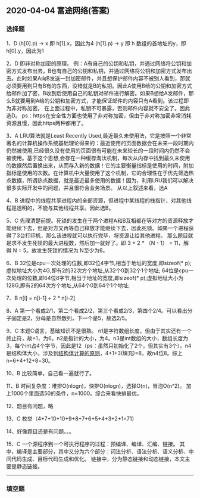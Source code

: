 ## 2020-04-04 富途网络(答案)
### 选择题
1、D
(h[0].p) -> x 即 h[1].x，因此为4
(h[1].p) -> y 即 h 数组的首地址的y，即h[0].y，因此为1

2、D
即非对称加密的原理。
例：A有自己的公钥和私钥，并通过网络将公钥和加密方式发布出去，B也有自己的公钥和私钥，并通过网络将公钥和加密方式发布出去。此时如果A向B发送一封加密邮件，并且想保护邮件内容不被别人看到，那就必须要用到只有B有的东西，没错就是B的私钥。因此A使用B给的公钥和加密方式给邮件加了密，B收到后使用自己的私钥对邮件进行解密。如果B想给A发邮件，那么B就要用到A给的公钥和加密方式，才能保证邮件的内容只有A看到。该过程即为非对称加密。
在上面过程中，私钥不可暴露，否则邮件内容就不安全了。因此选D。
ps：https在安全性方面也使用了非对称加密，但由于非对称加密非常消耗资源且慢，因此https两种都用了。

3、A
LRU算法就是Least Recently Used,最近最久未使用法，它是按照一个非常著名的计算机操作系统基础理论得来的：最近使用的页面数据会在未来一段时期内仍然被使用,已经很久没有使用的页面很有可能在未来较长的一段时间内仍然不会被使用。基于这个思想,会存在一种缓存淘汰机制，每次从内存中找到最久未使用的数据然后置换出来，从而存入新的数据！它的主要衡量指标是使用的时间，附加指标是使用的次数。在计算机中大量使用了这个机制，它的合理性在于优先筛选热点数据，所谓热点数据，就是最近最多使用的数据！因为，利用LRU我们可以解决很多实际开发中的问题，并且很符合业务场景。
从以上叙述来看，选A

4、B
进程中的线程共享进程内的全部资源，但进程中某线程的栈指针，对其他线程是透明的，不能与其他线程共享。因此选B。

5、C
先理清楚前提。死锁的发生在于两个进程A和B互相都在等对方的资源释放才能继续下去，但是对方又再等自己释放才能继续下去，因此死锁。如果一个进程获得了3台打印机，那么该进程就可以执行完毕，将资源让给其他进程。
那么题目就是求不发生死锁的最大进程数，然后加一就好了。即 3 + 2 * （N - 1） = 11，解得 N = 5。故发生死锁的情况为 N至少为6。

6、B
32位是cpu一次处理的位数,即32位4字节,相当于地址的宽度,即sizeof(* p);虚拟地址大小为4G,即有2的32次方个地址,从32个0到32个1个地址;
64位是cpu一次处理的位数,即64位8字节,相当于地址的宽度,即sizeof(* p);虚拟地址大小为128G,即有2的64次方个地址,从64个0到64个1个地址;

7、B
n[i] = n[i-1] + 2 * n[i-2]

8、A
第一个看成2/1，第二个看成2/2，第三个看成2/3，第四个2/4。可以看出分子固定是2，分母是自然数列，下一个是5，故选2/5。

9、C
本题C语言，基础知识不是很熟。
n1是字符数组长度，但由于其实还有一个终止符，故+1，为6。n2是指针的大小，为4。n3是int数组的大小，数组长度为3，每个int占4个字节，因此是12（ps：虽然只初始化了2个，但其实有3个）。n4是结构体大小，涉及到[结构体计算的原则](https://blog.csdn.net/qq_33263769/article/details/88547514)，4+1+3(填充)=8，故n4位8。综上n=6+4+12+8=30。

10、B
比较简单，自己看一遍就行了。

11、B
时间复杂度：堆排O(nlogn)，快排O(nlogn)，选择O(n)，冒泡O(n^2)。
加上1000个里面选50的条件，n=1000。综合来看快排最优。


12、题目有问题，略

13、C
枚举（4+7+10+10+9+8+7+6+5+4+3+2+1=71）

14、好像题目还是有问题。。。

15、C
一个源程序到一个可执行程序的过程：预编译、编译、汇编、链接。
其中，编译是主要部分，其中又分为六个部分：词法分析、语法分析、语义分析、中间代码生成、目标代码生成和优化。
链接中，分为静态链接和动态链接，本文主要是静态链接。

-----------------
### 填空题
